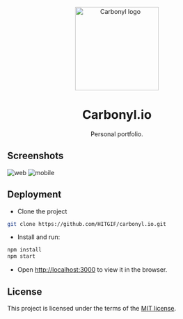 <p align='center'>
    <img width="192" src="https://carbonyl.io/carb_192.png" alt="Carbonyl logo">
</p>
<div align="center">

# Carbonyl.io

Personal portfolio.

</div>

## Screenshots

![web](https://carbonyl.io/static/screenshots/a.png)
![mobile](https://carbonyl.io/static/screenshots/b.png)



## Deployment

- Clone the project

```bash
git clone https://github.com/HITGIF/carbonyl.io.git
```

- Install and run:

```bash
npm install
npm start
```

- Open [http://localhost:3000](http://localhost:3000) to view it in the browser.

## License

This project is licensed under the terms of the [MIT license](/LICENSE).